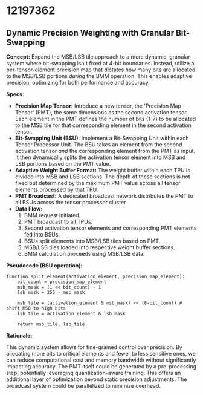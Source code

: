 # 12197362

## Dynamic Precision Weighting with Granular Bit-Swapping

**Concept:** Expand the MSB/LSB tile approach to a more dynamic, granular system where bit-swapping isn't fixed at 4-bit boundaries.  Instead, utilize a per-tensor-element precision map that dictates how many bits are allocated to the MSB/LSB portions *during* the BMM operation. This enables adaptive precision, optimizing for both performance and accuracy.

**Specs:**

*   **Precision Map Tensor:** Introduce a new tensor, the 'Precision Map Tensor' (PMT), the same dimensions as the second activation tensor.  Each element in the PMT defines the number of bits (1-7) to be allocated to the MSB tile for that corresponding element in the second activation tensor.
*   **Bit-Swapping Unit (BSU):** Implement a Bit-Swapping Unit within each Tensor Processor Unit. The BSU takes an element from the second activation tensor *and* the corresponding element from the PMT as input. It then dynamically splits the activation tensor element into MSB and LSB portions based on the PMT value.
*   **Adaptive Weight Buffer Format:**  The weight buffer within each TPU is divided into MSB and LSB sections. The depth of these sections is not fixed but determined by the maximum PMT value across all tensor elements processed by that TPU.
*   **PMT Broadcast:** A dedicated broadcast network distributes the PMT to all BSUs across the tensor processor cluster.
*   **Data Flow:**
    1.  BMM request initiated.
    2.  PMT broadcast to all TPUs.
    3.  Second activation tensor elements and corresponding PMT elements fed into BSUs.
    4.  BSUs split elements into MSB/LSB tiles based on PMT.
    5.  MSB/LSB tiles loaded into respective weight buffer sections.
    6.  BMM calculation proceeds using MSB/LSB data.

**Pseudocode (BSU operation):**

```
function split_element(activation_element, precision_map_element):
    bit_count = precision_map_element
    msb_mask = (1 << bit_count) - 1 
    lsb_mask = 255 - msb_mask

    msb_tile = (activation_element & msb_mask) << (8-bit_count) # shift MSB to high bits
    lsb_tile = activation_element & lsb_mask

    return msb_tile, lsb_tile
```

**Rationale:**

This dynamic system allows for fine-grained control over precision. By allocating more bits to critical elements and fewer to less sensitive ones, we can reduce computational cost and memory bandwidth without significantly impacting accuracy. The PMT itself could be generated by a pre-processing step, potentially leveraging quantization-aware training.  This offers an additional layer of optimization beyond static precision adjustments. The broadcast system could be parallelized to minimize overhead.